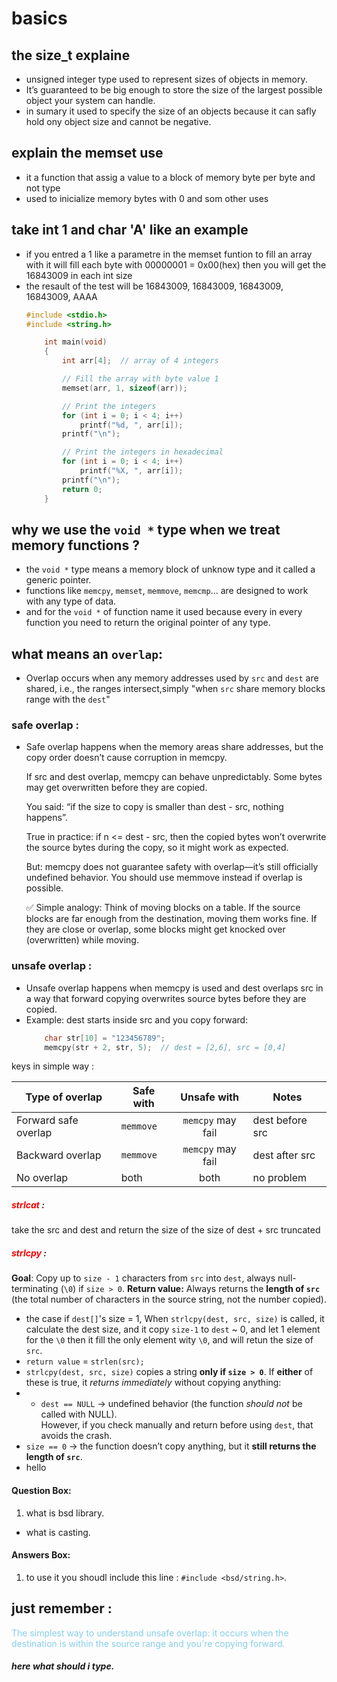 # basics
## the size_t explaine
- unsigned integer type used to represent sizes of objects in memory.
- It’s guaranteed to be big enough to store the size of the largest possible object your system can handle.
-  in sumary it used to specify the size of an objects because it can safly hold ony object size and cannot be negative.

## explain the memset use
- it a function that assig a value to  a block of memory byte per byte and not type
- used to inicialize memory bytes with 0 and som other uses 

## take int 1 and char 'A' like an example
- if you entred a 1 like a parametre in the memset funtion to fill an array with it will fill each byte with 00000001 = 0x00(hex) then you will get the 16843009 in each int size
- the resault of the test will be 
       16843009, 16843009, 16843009, 16843009, 
        AAAA 
    ```c
    #include <stdio.h>
    #include <string.h>

        int main(void)
        {
            int arr[4];  // array of 4 integers

            // Fill the array with byte value 1
            memset(arr, 1, sizeof(arr));

            // Print the integers
            for (int i = 0; i < 4; i++)
                printf("%d, ", arr[i]);
            printf("\n");

            // Print the integers in hexadecimal
            for (int i = 0; i < 4; i++)
                printf("%X, ", arr[i]);
            printf("\n");
            return 0;
        }
    
## why we use the `void *` type when we treat memory functions ?
- the `void *` type means a memory block of unknow type and it called a generic pointer.
- functions like `memcpy`, `memset`, `memmove`, `memcmp`... are designed to work with any type of data.
- and for the `void *` of function name it used because every in every function you need to return the original pointer of any type.

## what means an **`overlap`**: 
- Overlap occurs when any memory addresses used by `src` and `dest` are shared, i.e., the ranges intersect,simply "when `src` share memory blocks range with the `dest`"
### safe overlap :
- Safe overlap happens when the memory areas share addresses, but the copy order doesn’t cause corruption in memcpy.

    If src and dest overlap, memcpy can behave unpredictably. Some bytes may get overwritten before they are copied.

    You said: “if the size to copy is smaller than dest - src, nothing happens”.

    True in practice: if n <= dest - src, then the copied bytes won’t overwrite the source bytes during the copy, so it might work as expected.

    But: memcpy does not guarantee safety with overlap—it’s still officially undefined behavior. You should use memmove instead if overlap is possible.

    ✅ Simple analogy: Think of moving blocks on a table. If the source blocks are far enough from the destination, moving them works fine. If they are close or overlap, some blocks might get knocked over (overwritten) while moving.

### unsafe overlap :
- Unsafe overlap happens when memcpy is used and dest overlaps src in a way that forward copying overwrites source bytes before they are copied.
- Example: dest starts inside src and you copy forward:
    ```c
        char str[10] = "123456789";
        memcpy(str + 2, str, 5);  // dest = [2,6], src = [0,4]
keys in simple way :

| Type of overlap      | Safe with |    Unsafe with    | Notes           |
|----------------------|-----------|:-----------------:|-----------------|
| Forward safe overlap | `memmove` | `memcpy` may fail | dest before src |
| Backward overlap     | `memmove` | `memcpy` may fail | dest after src  |
| No overlap           | both      | both              | no problem      |

##### <span style="color:red;">strlcat </span>: 
take the src and dest and return the size of the size of dest + src truncated 
##### <span style="color:red;">strlcpy </span>: 
**Goal**: Copy up to `size - 1` characters from `src` into `dest`, always null-terminating (`\0`) if `size > 0`.
**Return value:** Always returns the **length of `src`** (the total number of characters in the source string, not the number copied).
- the case if `dest[]`'s size = 1, When `strlcpy(dest, src, size)` is called, it calculate the dest size, and it copy `size-1` to `dest` ~ 0, and let 1 element for the `\0` then it fill the only element wity `\0`, and will retun the size of `src`.
- `return value` = `strlen(src);`
- `strlcpy(dest, src, size)` copies a string **only if `size > 0`**.
If **either** of these is true, it _returns immediately_ without copying anything:
- - `dest == NULL` → undefined behavior (the function _should not_ be called with NULL).  
However, if you check manually and return before using `dest`, that avoids the crash.    
- `size == 0` → the function doesn’t copy anything, but it **still returns the length of `src`**.
- hello 
 



#### <span class="color-purple">Question Box</span>:
1. what is bsd library. 
- what is casting. 






#### <span class="color-green">Answers Box</span>:
1. to use it you shoudl include this line : `#include <bsd/string.h>`.
## just remember : 
<span style="color:#87CEEB">The simplest way to understand unsafe overlap: it occurs when the destination is within the source range and you're copying forward.</span>
##### here what should i type. 
